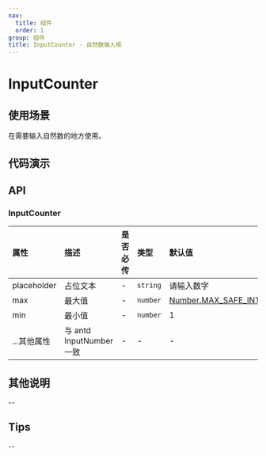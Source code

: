 ```yaml
---
nav:
  title: 组件
  order: 1
group: 组件
title: InputCounter - 自然数输入框
---
```


# InputCounter

## 使用场景

在需要输入自然数的地方使用。

## 代码演示

<code src='./demo/InputNumber/InputCounter' title='使用'></code>

## API

### InputCounter

| 属性        | 描述                     | 是否必传 | 类型     | 默认值                                                                                                                              |
| :---------- | :----------------------- | :------- | :------- | :---------------------------------------------------------------------------------------------------------------------------------- |
| placeholder | 占位文本                 | -        | `string` | 请输入数字                                                                                                                          |
| max         | 最大值                   | -        | `number` | [Number.MAX_SAFE_INTEGER](https://developer.mozilla.org/zh-CN/docs/Web/JavaScript/Reference/Global_Objects/Number/MAX_SAFE_INTEGER) |
| min         | 最小值                   | -        | `number` | 1                                                                                                                                   |
| ...其他属性 | 与 antd InputNumber 一致 | -        | -        | -                                                                                                                                   |

## 其他说明

--

## Tips

--
